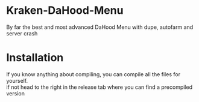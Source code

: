 # Kraken-DaHood-Menu

By far the best and most advanced DaHood Menu with dupe, autofarm and server crash

# Installation

If you know anything about compiling, you can compile all the files for yourself. <br/>
if not head to the right in 
the release tab where you can find a precompiled version
